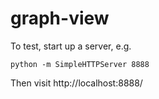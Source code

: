 # graph-view

To test, start up a server, e.g.

```
python -m SimpleHTTPServer 8888
```

Then visit http://localhost:8888/
